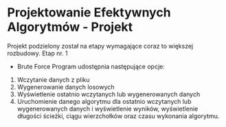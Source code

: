 # Projektowanie Efektywnych Algorytmów - Projekt

Projekt podzielony został na etapy wymagające coraz to większej rozbudowy.
Etap nr. 1
- Brute Force
Program udostępnia następujące opcje:
1. Wczytanie danych z pliku
2. Wygenerowanie danych losowych
3. Wyświetlenie ostatnio wczytanych lub wygenerowanych danych
4. Uruchomienie danego algorytmu dla ostatnio wczytanych lub wygenerowanych danych i
wyświetlenie wyników, wyświetlenie długości ścieżki, ciągu wierzchołków oraz czasu wykonania
algorytmu.

